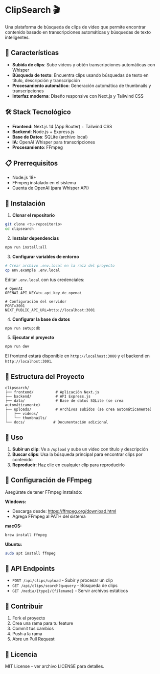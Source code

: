 # ClipSearch 🎬

Una plataforma de búsqueda de clips de video que permite encontrar contenido basado en transcripciones automáticas y búsquedas de texto inteligentes.

## 🚀 Características

- **Subida de clips**: Sube videos y obtén transcripciones automáticas con Whisper
- **Búsqueda de texto**: Encuentra clips usando búsquedas de texto en título, descripción y transcripción
- **Procesamiento automático**: Generación automática de thumbnails y transcripciones
- **Interfaz moderna**: Diseño responsive con Next.js y Tailwind CSS

## 🛠️ Stack Tecnológico

- **Frontend**: Next.js 14 (App Router) + Tailwind CSS
- **Backend**: Node.js + Express.js
- **Base de Datos**: SQLite (archivo local)
- **IA**: OpenAI Whisper para transcripciones
- **Procesamiento**: FFmpeg

## 📋 Prerrequisitos

- Node.js 18+
- FFmpeg instalado en el sistema
- Cuenta de OpenAI (para Whisper API)

## 🚀 Instalación

1. **Clonar el repositorio**
```bash
git clone <tu-repositorio>
cd clipsearch
```

2. **Instalar dependencias**
```bash
npm run install:all
```

3. **Configurar variables de entorno**
```bash
# Crear archivo .env.local en la raíz del proyecto
cp env.example .env.local
```

Editar `.env.local` con tus credenciales:
```env
# OpenAI
OPENAI_API_KEY=tu_api_key_de_openai

# Configuración del servidor
PORT=3001
NEXT_PUBLIC_API_URL=http://localhost:3001
```

4. **Configurar la base de datos**
```bash
npm run setup:db
```

5. **Ejecutar el proyecto**
```bash
npm run dev
```

El frontend estará disponible en `http://localhost:3000` y el backend en `http://localhost:3001`.

## 📁 Estructura del Proyecto

```
clipsearch/
├── frontend/          # Aplicación Next.js
├── backend/           # API Express.js
├── data/              # Base de datos SQLite (se crea automáticamente)
├── uploads/           # Archivos subidos (se crea automáticamente)
│   ├── videos/
│   └── thumbnails/
└── docs/             # Documentación adicional
```

## 🎯 Uso

1. **Subir un clip**: Ve a `/upload` y sube un video con título y descripción
2. **Buscar clips**: Usa la búsqueda principal para encontrar clips por contenido
3. **Reproducir**: Haz clic en cualquier clip para reproducirlo

## 🔧 Configuración de FFmpeg

Asegúrate de tener FFmpeg instalado:

**Windows:**
- Descarga desde: https://ffmpeg.org/download.html
- Agrega FFmpeg al PATH del sistema

**macOS:**
```bash
brew install ffmpeg
```

**Ubuntu:**
```bash
sudo apt install ffmpeg
```

## 📝 API Endpoints

- `POST /api/clips/upload` - Subir y procesar un clip
- `GET /api/clips/search?q=query` - Búsqueda de clips
- `GET /media/{type}/{filename}` - Servir archivos estáticos

## 🤝 Contribuir

1. Fork el proyecto
2. Crea una rama para tu feature
3. Commit tus cambios
4. Push a la rama
5. Abre un Pull Request

## 📄 Licencia

MIT License - ver archivo LICENSE para detalles. 